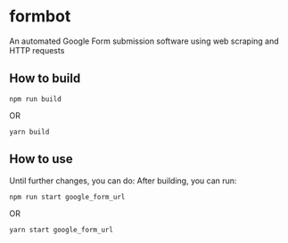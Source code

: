 # formbot
An automated Google Form submission software using web scraping and HTTP requests

## How to build
```
npm run build
```
OR
```
yarn build
```

## How to use
Until further changes, you can do:
After building, you can run:
```
npm run start google_form_url
```
OR
```
yarn start google_form_url
```
